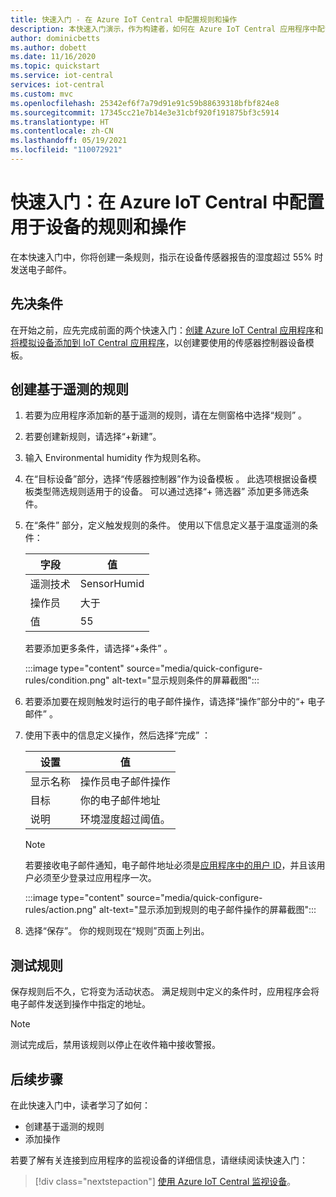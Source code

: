 ```yaml
---
title: 快速入门 - 在 Azure IoT Central 中配置规则和操作
description: 本快速入门演示，作为构建者，如何在 Azure IoT Central 应用程序中配置基于遥测的规则和操作。
author: dominicbetts
ms.author: dobett
ms.date: 11/16/2020
ms.topic: quickstart
ms.service: iot-central
services: iot-central
ms.custom: mvc
ms.openlocfilehash: 25342ef6f7a79d91e91c59b88639318bfbf824e8
ms.sourcegitcommit: 17345cc21e7b14e3e31cbf920f191875bf3c5914
ms.translationtype: HT
ms.contentlocale: zh-CN
ms.lasthandoff: 05/19/2021
ms.locfileid: "110072921"
---
```

# <a name="quickstart-configure-rules-and-actions-for-your-device-in-azure-iot-central"></a>快速入门：在 Azure IoT Central 中配置用于设备的规则和操作

在本快速入门中，你将创建一条规则，指示在设备传感器报告的湿度超过 55% 时发送电子邮件。

## <a name="prerequisites"></a>先决条件

在开始之前，应先完成前面的两个快速入门：[创建 Azure IoT Central 应用程序](./quick-deploy-iot-central.md)和[将模拟设备添加到 IoT Central 应用程序](./quick-create-simulated-device.md)，以创建要使用的传感器控制器设备模板。

## <a name="create-a-telemetry-based-rule"></a>创建基于遥测的规则

1. 若要为应用程序添加新的基于遥测的规则，请在左侧窗格中选择“规则”  。

1. 若要创建新规则，请选择“+新建”。

1. 输入 Environmental humidity 作为规则名称。

1. 在“目标设备”部分，选择“传感器控制器”作为设备模板  。 此选项根据设备模板类型筛选规则适用于的设备。 可以通过选择“+ 筛选器”  添加更多筛选条件。

1. 在“条件”  部分，定义触发规则的条件。 使用以下信息定义基于温度遥测的条件：

    | 字段        | 值            |
    | ------------ | ---------------- |
    | 遥测技术    | SensorHumid      |
    | 操作员     | 大于  |
    | 值        | 55               |

    若要添加更多条件，请选择“+条件”  。

    :::image type="content" source="media/quick-configure-rules/condition.png" alt-text="显示规则条件的屏幕截图":::

1. 若要添加要在规则触发时运行的电子邮件操作，请选择“操作”部分中的“+ 电子邮件” 。

1. 使用下表中的信息定义操作，然后选择“完成”  ：

    | 设置   | 值                                             |
    | --------- | ------------------------------------------------- |
    | 显示名称 | 操作员电子邮件操作                          |
    | 目标        | 你的电子邮件地址                                |
    | 说明     | 环境湿度超过阈值。 |

    > [!NOTE]
    > 若要接收电子邮件通知，电子邮件地址必须是[应用程序中的用户 ID](howto-administer.md)，并且该用户必须至少登录过应用程序一次。

    :::image type="content" source="media/quick-configure-rules/action.png" alt-text="显示添加到规则的电子邮件操作的屏幕截图":::

1. 选择“保存”。  你的规则现在“规则”页面上列出。

## <a name="test-the-rule"></a>测试规则

保存规则后不久，它将变为活动状态。 满足规则中定义的条件时，应用程序会将电子邮件发送到操作中指定的地址。

> [!NOTE]
> 测试完成后，禁用该规则以停止在收件箱中接收警报。

## <a name="next-steps"></a>后续步骤

在此快速入门中，读者学习了如何：

* 创建基于遥测的规则
* 添加操作

若要了解有关连接到应用程序的监视设备的详细信息，请继续阅读快速入门：

> [!div class="nextstepaction"]
> [使用 Azure IoT Central 监视设备](quick-monitor-devices.md)。
